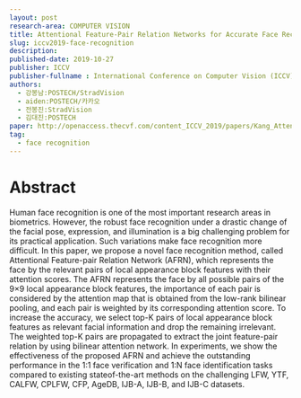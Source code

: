 ```yaml
---
layout: post
research-area: COMPUTER VISION
title: Attentional Feature-Pair Relation Networks for Accurate Face Recognition
slug: iccv2019-face-recognition
description:
published-date: 2019-10-27
publisher: ICCV
publisher-fullname : International Conference on Computer Vision (ICCV)
authors:
  - 강봉남:POSTECH/StradVision
  - aiden:POSTECH/카카오
  - 전봉진:StradVision
  - 김대진:POSTECH
paper: http://openaccess.thecvf.com/content_ICCV_2019/papers/Kang_Attentional_Feature-Pair_Relation_Networks_for_Accurate_Face_Recognition_ICCV_2019_paper.pdf
tag:
  - face recognition
---
```


# Abstract

Human face recognition is one of the most important research areas in biometrics. However, the robust face recognition under a drastic change of the facial pose, expression, and illumination is a big challenging problem for its practical application. Such variations make face recognition more difficult. In this paper, we propose a novel face recognition method, called Attentional Feature-pair Relation Network (AFRN), which represents the face by the relevant pairs of local appearance block features with their attention scores. The AFRN represents the face by all possible pairs of the 9×9 local appearance block features, the importance of each pair is considered by the attention map that is obtained from the low-rank bilinear pooling, and each pair is weighted by its corresponding attention score. To increase the accuracy, we select top-K pairs of local appearance block features as relevant facial information and drop the remaining irrelevant. The weighted top-K pairs are propagated to extract the joint feature-pair relation by using bilinear attention network. In experiments, we show the effectiveness of the proposed AFRN and achieve the outstanding performance in the 1:1 face verification and 1:N face identification tasks compared to existing stateof-the-art methods on the challenging LFW, YTF, CALFW, CPLFW, CFP, AgeDB, IJB-A, IJB-B, and IJB-C datasets.
